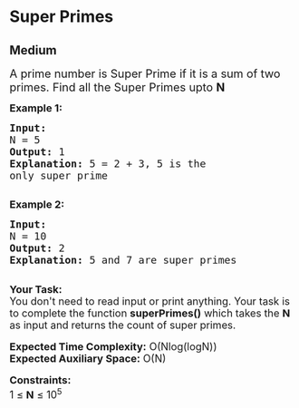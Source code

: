 # Super Primes
##  Medium 
<div class="problem-statement">
                <p></p><p><span style="font-size:20px">A prime number is Super Prime if it is a sum of two primes. Find all the Super Primes upto <strong>N</strong></span></p>

<p><span style="font-size:18px"><strong>Example 1:</strong></span></p>

<pre><span style="font-size:18px"><strong>Input:</strong>
N = 5
<strong>Output:</strong> 1
<strong>Explanation: </strong>5 = 2 + 3, 5 is the
only super prime</span>

</pre>

<p><strong><span style="font-size:18px">Example 2:</span></strong></p>

<pre><span style="font-size:18px"><strong>Input:</strong>
N = 10 
<strong>Output:</strong> 2
<strong>Explanation: </strong>5 and 7 are super primes</span>
</pre>

<p><br>
<span style="font-size:18px"><strong>Your Task:&nbsp;&nbsp;</strong><br>
You don't need to read input or print anything. Your task is to complete the function <strong>superPrimes()</strong>&nbsp;which takes the <strong>N </strong>as input and returns the count of super primes.</span><br>
<br>
<span style="font-size:18px"><strong>Expected Time Complexity:</strong> O(Nlog(logN))<br>
<strong>Expected Auxiliary Space:</strong> O(N)</span><br>
<br>
<span style="font-size:18px"><strong>Constraints:</strong><br>
1 ≤ <strong>N</strong> ≤ 10<sup>5</sup></span></p>
 <p></p>
            </div>